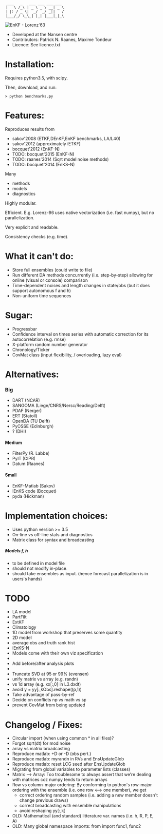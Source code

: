 
     ___   _   ___ ___ ___ ___ 
    |   \ /_\ | _ \ _ \ __| _ \
    | |) / _ \|  _/  _/ _||   /
    |___/_/ \_\_| |_| |___|_|_\


![EnKF - Lorenz'63](./figs/l63_ens_animated.gif)


 - Developed at the Nansen centre 
 - Contributors: Patrick N. Raanes, Maxime Tondeur
 - Licence: See licence.txt

Installation:
============================================
Requires python3.5, with scipy.

Then, download, and run:

    > python benchmarks.py

Features:
============================================
Reproduces results from
 - sakov'2008 (ETKF,DEnKF,EnKF benchmarks, LA/L40)
 - sakov'2012 (approximately iETKF)
 - bocquet'2012 (EnKF-N)
 - TODO: bocquet'2015 (EnKF-N)
 - TODO: raanes'2014 (Sqrt model noise methods)	
 - TODO: bocquet'2014 (EnKS-N)

Many
 - methods
 - models
 - diagnostics


Highly modular.

Efficient.
E.g. Lorenz-96 uses native vectorization (i.e. fast numpy),  but no parallelization.

Very explicit and readable.

Consistency checks (e.g. time).


What it can't do:
============================================
 - Store full ensembles (could write to file)
 - Run different DA methods concurrently (i.e. step-by-step)
     allowing for online (visual or console) comparison
 - Time-dependent noises and length changes in state/obs
     (but it does support autonomous f and h)
 - Non-uniform time sequences


Sugar:
============================================
 - Progressbar
 - Confidence interval on times series with automatic correction for its autocorrelation (e.g. rmse)
 - X-platform random number generator
 - Chronology/Ticker
 - CovMat class (input flexibility, / overloading, lazy eval)


Alternatives:
============================================
### Big
 - DART        (NCAR)
 - SANGOMA     (Liege/CNRS/Nersc/Reading/Delft)
 - PDAF        (Nerger)
 - ERT         (Statoil)
 - OpenDA      (TU Delft)
 - PyOSSE      (Edinburgh)
 - ?           (DHI)

#### Medium
 - FilterPy    (R. Labbe)
 - PyIT        (CIPR)
 - Datum       (Raanes)
    
#### Small
 - EnKF-Matlab (Sakov)
 - IEnKS code  (Bocquet)
 - pyda        (Hickman)


Implementation choices:
============================================
 - Uses python version >= 3.5
 - On-line vs off-line stats and diagnostics
 - Matrix class for syntax and broadcasting


##### Models f, h
 - to be defined in model file
 - should not modify in-place.
 - should take ensembles as input.
   (hence forecast parallelization is in users's hands)

TODO
============================================
 - LA model
 - PartFilt
 - ExtKF
 - Climatology
 - 1D model from workshop that preserves some quantity
 - 2D model
 - average obs and truth rank hist
 - iEnKS-N
 - Models come with their own viz specification
 - 
 - Add before/after analysis plots
 - 
 - Truncate SVD at 95 or 99% (evensen)
 - unify matrix vs array (e.g. randn)
 - vs 1d array (e.g. xx[:,0] in L3.dxdt)
 - avoid y  = yy[:,kObs].reshape((p,1))
 - Take advantage of pass-by-ref
 - Decide on conflicts np vs math vs sp
 - prevent CovMat from being updated



Changelog / Fixes:
============================================
 - Circular import (when using common * in all files)?
 - Forgot sqrt(dt) for mod noise
 - array vs matrix broadcasting
 - Reproduce matlab: +D or -D (obs pert.)
 - Reproduce matlab: myrandn in RVs and EnsUpdateGlob
 - Reproduce matlab: reset LCG seed after EnsUpdateGlob
 - Migrating from global variables to parameter lists (classes) 
 - Matrix --> Array: Too troublesome to always assert that
   we're dealing with matrices coz numpy tends to return arrays
 - Row vs column-major ordering:
   By conforming to python's row-major ordering
   with the ensemble (i.e. one row <--> one member), we get
   - correct ordering random samples
     (i.e. adding a new member doesn't change previous draws) 
   - correct broadcasting with ensemble manipulations
   - avoid reshaping yy[:,k]
 - OLD: Mathematical (and standard) litterature var. names (i.e. h, R, P, E, A)
 - OLD: Many global namespace imports: from <package> import func1, func2



